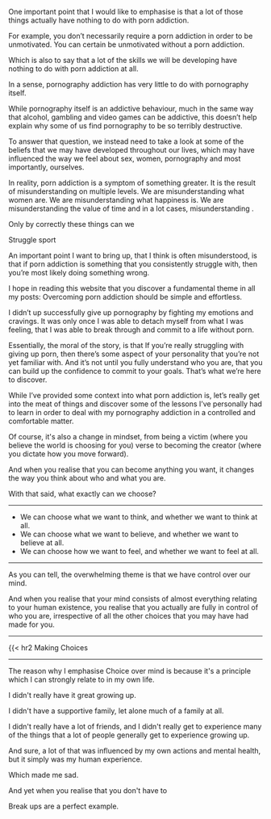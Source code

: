 
One important point that I would like to emphasise is that a lot of those things actually have nothing to do with porn addiction. 

For example,  you don’t necessarily require a porn addiction in order to be unmotivated. You can certain be unmotivated without a porn addiction. 

Which is also to say that a lot of the skills we will be developing have nothing to do with porn addiction at all. 

In a sense, pornography addiction has very little to do with pornography itself. 

While pornography itself is an addictive behaviour, much in the same way that alcohol, gambling and video games can be addictive, this doesn’t help explain why some of us find pornography to be so terribly destructive. 

To answer that question, we instead need to take a look at some of the beliefs that we may have developed throughout our lives, which may have influenced the way we feel about sex, women, pornography and most importantly, ourselves. 

In reality, porn addiction is a symptom of something greater. It is the result of misunderstanding on multiple levels. We are misunderstanding what women are. We are misunderstanding what happiness is. We are misunderstanding the value of time and in a lot cases, misunderstanding . 

Only by correctly these things can we 


Struggle sport

An important point I want to bring up, that I think is often misunderstood, is that if porn addiction is something that you consistently struggle with, then you’re most likely doing something wrong. 






I hope in reading this website that you discover a fundamental theme in all my posts: Overcoming porn addiction should be simple and effortless.

I didn’t up successfully give up pornography by fighting my emotions and cravings. It was only once I was able to detach myself from what I was feeling, that I was able to break through and commit to a life without porn.

Essentially, the moral of the story, is that If you’re really struggling with giving up porn, then there’s some aspect of your personality that you’re not yet familiar with. And it’s not until you fully understand who you are, that you can build up the confidence to commit to your goals. That’s what we’re here to discover.






While I’ve provided some context into what porn addiction is, let’s really get into the meat of things and discover some of the lessons I’ve personally had to learn in order to deal with my pornography addiction in a controlled and comfortable matter. 













Of course, it's also a change in mindset, from being a victim (where you believe the world is choosing for you) verse to becoming the creator (where you dictate how you move forward).

And when you realise that you can become anything you want, it changes the way you think about who and what you are. 

<!-- up to here -->

With that said, what exactly can we choose?

<hr />

- We can choose what we want to think, and whether we want to think at all. 
- We can choose what we want to believe, and whether we want to believe at all. 
- We can choose how we want to feel, and whether we want to feel at all.

<hr />

As you can tell, the overwhelming theme is that we have control over our mind.

And when you realise that your mind consists of almost everything relating to your human existence, you realise that you actually are fully in control of who you are, irrespective of all the other choices that you may have had made for you.

<hr />

{{< hr2 Making Choices

<hr />

The reason why I emphasise Choice over mind is because it's a principle which I can strongly relate to in my own life. 

I didn't really have it great growing up.

I didn't have a supportive family, let alone much of a family at all. 

I didn't really have a lot of friends, and I didn't really get to experience many of the things that a lot of people generally get to experience growing up. 

And sure, a lot of that was influenced by my own actions and mental health, but it simply was my human experience.

Which made me sad.

And yet when you realise that you don't have to 


Break ups are a perfect example. 






<!-- Instead of being obsessed with "I work out constantly and yet I don't have the genetics for a six pack" the narrative becomes something more along the lines of "I cannot believe how amazingly strong I've become."

Which is to say that the victim mindset is just a filter over what you see and perceive.  -->

